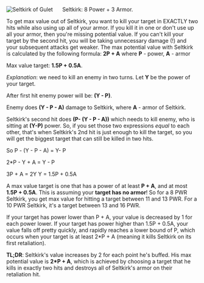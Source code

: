 <div style="float:left; margin-right:25px;">

![Seltkirk of Gulet](../images/cards/seltkirk.PNG)

</div>  

 <div>
  
<p> Seltkirk: 8 Power + 3 Armor.

To get max
value out of Seltkirk, you want to kill your target in EXACTLY two hits while
also using up all of your armor. If you kill it in one or don't use up all your
armor, then you're missing potential value. If you can't kill your target by the
second hit, you will be taking unnecessary damage (!) and your subsequent
attacks get weaker. The max potential value with Seltkirk is calculated by the
following formula: **2P + A** where **P** - power, **A** - armor

Max value
target: **1.5P + 0.5A**.

*Explanation*: we need to kill an enemy in two turns.
Let **Y** be the power of your target.

After first hit enemy power will be:
**(Y - P)**.

Enemy does **(Y - P - A)** damage to Seltkirk, where **A** - armor
of Seltkirk.

Seltkirk's second hit does **(P- (Y - P - A))** which needs to
kill enemy, who is sitting at **(Y-P)** power. So, if you set those two
expressions *equal* to each other, that's when Seltkirk's 2nd hit is just enough
to kill the target, so you will get the biggest target that can still be killed
in two hits.

So P - (Y - P - A) = Y- P

  2*P - Y + A = Y - P

  3P + A = 2Y
Y = 1.5P + 0.5A
 
A max value target is one that has a power of at least **P +
A**, and at most **1.5P + 0.5A**. This is assuming your **target has no armor**!
So for a 8 PWR Seltkirk, you get max value for hitting a target between 11 and
13 PWR. For a 10 PWR Seltkirk, it's a target between 13 and 16 PWR.

If your
target has power lower than P + A, your value is decreased by 1 for each power
lower. If your target has power higher than 1.5P + 0.5A, your value falls off
pretty quickly, and rapidly reaches a lower bound of P, which occurs when your
target is at least 2*P + A (meaning it kills Seltkirk on its first retaliation).

**TL;DR**: Seltkirk's value increases by 2 for each point he's buffed. His max
potential value is **2*P + A**, which is achieved by choosing a target that he
kills in exactly two hits and destroys all of Seltkirk's armor on their
retaliation hit.

</div>
